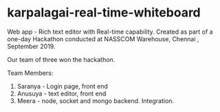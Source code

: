 # karpalagai-real-time-whiteboard

Web app - Rich text editor with Real-time capability. 
Created as part of a one-day Hackathon conducted at NASSCOM Warehouse, Chennai , September 2019.

Our team of three won the hackathon.

Team Members:
1. Saranya - Login page, front end
2. Anusuya - text editor, front end
3. Meera - node, socket and mongo backend. Integration.
